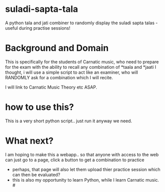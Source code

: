 # suladi-sapta-tala
A python tala and jati combiner to randomly display the suladi sapta talas - useful during practise sessions!


# Background and Domain
This is specifically for the students of Carnatic music, who need to prepare for the exam with the ability to recall any combination of *taala and *jaati
I thought, i will use a simple script to act like an examiner, who will RANDOMLY ask for a combination which I will recite.

I will link to Carnatic Music Theory etc ASAP.

# how to use this?
This is a very short python script.. just run it anyway we need.

# What next?
I am hoping to make this a webapp.. so that anyone with access to the web can just go to a page, click a button to get a combination to practice
- perhaps, that page will also let them upload thier practice session which can then be evaluated?
- this is also my opportunity to learn Python, while I learn Carnatic music. #
